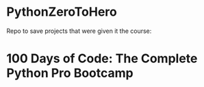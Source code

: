 # PythonZeroToHero


Repo to save projects that were given it the course:
# 100 Days of Code: The Complete Python Pro Bootcamp